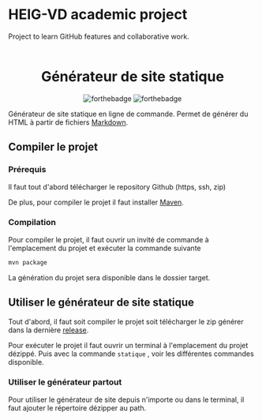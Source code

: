# HEIG-VD academic project
Project to learn GitHub features and collaborative work.
<br>
<br>

<div align="center">

# Générateur de site statique
![forthebadge](https://forthebadge.com/images/badges/built-with-love.svg)
![forthebadge](https://forthebadge.com/images/badges/uses-brains.svg)

</div>

Générateur de site statique en ligne de commande. Permet de générer du HTML à partir de fichiers [Markdown](https://fr.wikipedia.org/wiki/Markdown).

## Compiler le projet

### Prérequis

Il faut tout d'abord télécharger le repository Github (https, ssh, zip)

De plus, pour compiler le projet il faut installer [Maven](https://maven.apache.org/install.html).

### Compilation

Pour compiler le projet, il faut ouvrir un invité de commande à l'emplacement du projet et exécuter la commande suivante
```sh
mvn package
```
La génération du projet sera disponible dans le dossier target.

## Utiliser le générateur de site statique

Tout d'abord, il faut soit compiler le projet soit télécharger le zip générer dans la dernière [release](https://github.com/gen-classroom/projet-diserens_jordil_sciarra/releases).

Pour exécuter le projet il faut ouvrir un terminal à l'emplacement du projet dézippé. Puis avec la commande ```statique``` , voir les différentes commandes disponible.

### Utiliser le générateur partout
Pour utiliser le générateur de site depuis n'importe ou dans le terminal, il faut ajouter le répertoire dézipper au path.
